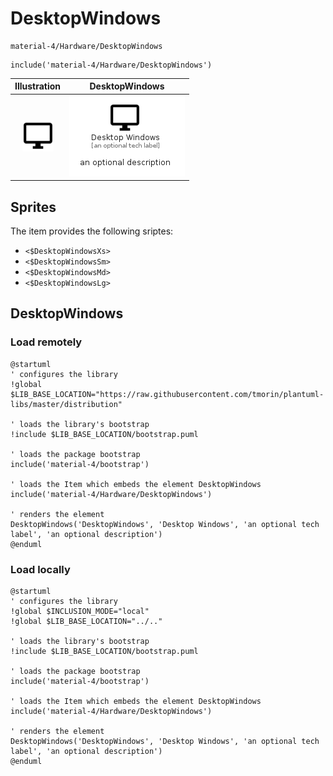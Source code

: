 # DesktopWindows


```text
material-4/Hardware/DesktopWindows
```

```text
include('material-4/Hardware/DesktopWindows')
```



| Illustration | DesktopWindows |
| :---: | :---: |
| ![illustration for Illustration](../../material-4/Hardware/DesktopWindows.png) | ![illustration for DesktopWindows](../../material-4/Hardware/DesktopWindows.Local.png) |



## Sprites
The item provides the following sriptes:

- `<$DesktopWindowsXs>`
- `<$DesktopWindowsSm>`
- `<$DesktopWindowsMd>`
- `<$DesktopWindowsLg>`





## DesktopWindows

### Load remotely
```plantuml
@startuml
' configures the library
!global $LIB_BASE_LOCATION="https://raw.githubusercontent.com/tmorin/plantuml-libs/master/distribution"

' loads the library's bootstrap
!include $LIB_BASE_LOCATION/bootstrap.puml

' loads the package bootstrap
include('material-4/bootstrap')

' loads the Item which embeds the element DesktopWindows
include('material-4/Hardware/DesktopWindows')

' renders the element
DesktopWindows('DesktopWindows', 'Desktop Windows', 'an optional tech label', 'an optional description')
@enduml
```

### Load locally
```plantuml
@startuml
' configures the library
!global $INCLUSION_MODE="local"
!global $LIB_BASE_LOCATION="../.."

' loads the library's bootstrap
!include $LIB_BASE_LOCATION/bootstrap.puml

' loads the package bootstrap
include('material-4/bootstrap')

' loads the Item which embeds the element DesktopWindows
include('material-4/Hardware/DesktopWindows')

' renders the element
DesktopWindows('DesktopWindows', 'Desktop Windows', 'an optional tech label', 'an optional description')
@enduml
```

